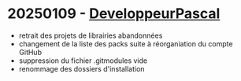 # 20250109 - [DeveloppeurPascal](https://github.com/DeveloppeurPascal)

* retrait des projets de librairies abandonnées
* changement de la liste des packs suite à réorganiation du compte GitHub
* suppression du fichier .gitmodules vide
* renommage des dossiers d'installation
